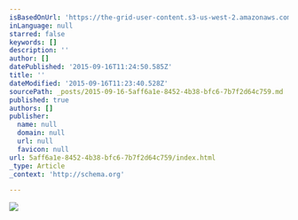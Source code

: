```yaml
---
isBasedOnUrl: 'https://the-grid-user-content.s3-us-west-2.amazonaws.com/5ab2c11b-a697-40c3-9c0d-f955d547b23e.jpg'
inLanguage: null
starred: false
keywords: []
description: ''
author: []
datePublished: '2015-09-16T11:24:50.585Z'
title: ''
dateModified: '2015-09-16T11:23:40.528Z'
sourcePath: _posts/2015-09-16-5aff6a1e-8452-4b38-bfc6-7b7f2d64c759.md
published: true
authors: []
publisher:
  name: null
  domain: null
  url: null
  favicon: null
url: 5aff6a1e-8452-4b38-bfc6-7b7f2d64c759/index.html
_type: Article
_context: 'http://schema.org'

---
```

![](https://the-grid-user-content.s3-us-west-2.amazonaws.com/5ab2c11b-a697-40c3-9c0d-f955d547b23e.jpg)